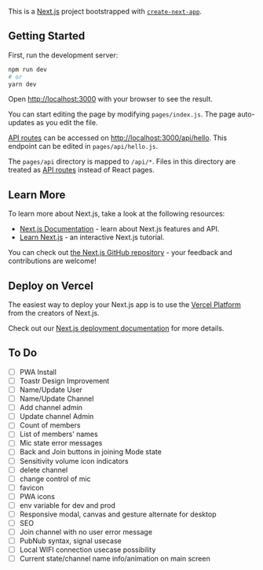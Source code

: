 This is a [Next.js](https://nextjs.org/) project bootstrapped with [`create-next-app`](https://github.com/vercel/next.js/tree/canary/packages/create-next-app).

## Getting Started

First, run the development server:

```bash
npm run dev
# or
yarn dev
```

Open [http://localhost:3000](http://localhost:3000) with your browser to see the result.

You can start editing the page by modifying `pages/index.js`. The page auto-updates as you edit the file.

[API routes](https://nextjs.org/docs/api-routes/introduction) can be accessed on [http://localhost:3000/api/hello](http://localhost:3000/api/hello). This endpoint can be edited in `pages/api/hello.js`.

The `pages/api` directory is mapped to `/api/*`. Files in this directory are treated as [API routes](https://nextjs.org/docs/api-routes/introduction) instead of React pages.

## Learn More

To learn more about Next.js, take a look at the following resources:

- [Next.js Documentation](https://nextjs.org/docs) - learn about Next.js features and API.
- [Learn Next.js](https://nextjs.org/learn) - an interactive Next.js tutorial.

You can check out [the Next.js GitHub repository](https://github.com/vercel/next.js/) - your feedback and contributions are welcome!

## Deploy on Vercel

The easiest way to deploy your Next.js app is to use the [Vercel Platform](https://vercel.com/new?utm_medium=default-template&filter=next.js&utm_source=create-next-app&utm_campaign=create-next-app-readme) from the creators of Next.js.

Check out our [Next.js deployment documentation](https://nextjs.org/docs/deployment) for more details.


## To Do

* [ ] PWA Install
* [ ] Toastr Design Improvement
* [ ] Name/Update User
* [ ] Name/Update Channel
* [ ] Add channel admin
* [ ] Update channel Admin
* [ ] Count of members
* [ ] List of members' names
* [ ] Mic state error messages
* [ ] Back and Join buttons in joining Mode state
* [ ] Sensitivity volume icon indicators
* [ ] delete channel
* [ ] change control of mic
* [ ] favicon
* [ ] PWA icons
* [ ] env variable for dev and prod
* [ ] Responsive modal, canvas and gesture alternate for desktop
* [ ] SEO
* [ ] Join channel with no user error message
* [ ] PubNub syntax, signal usecase
* [ ] Local WIFI connection usecase possibility
* [ ] Current state/channel name info/animation on main screen
